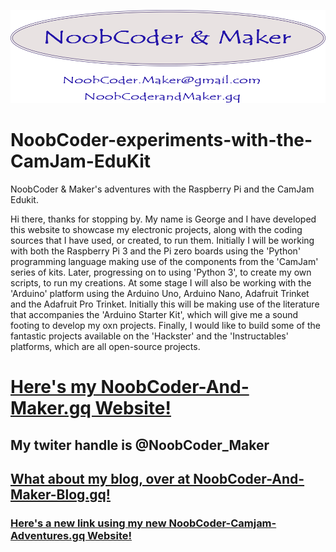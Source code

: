 ![My Logo](/images/new.png)

# NoobCoder-experiments-with-the-CamJam-EduKit
NoobCoder &amp; Maker's adventures with the Raspberry Pi and the CamJam Edukit.

  Hi there, thanks for stopping by.
My name is George and I have developed this website to showcase my electronic projects, along with the coding sources that I have used, or created, to run them. Initially I will be working with both the Raspberry Pi 3 and the Pi zero boards using the 'Python' programming language making use of the components from the 'CamJam' series of kits. Later, progressing on to using 'Python 3', to create my own scripts, to run my creations. At some stage I will also be working with the 'Arduino' platform using the Arduino Uno, Arduino Nano, Adafruit Trinket and the Adafruit Pro Trinket. Initially this will be making use of the literature that accompanies the 'Arduino Starter Kit', which will give me a sound footing to develop my oxn projects. Finally, I would like to build some of the fantastic projects available on the 'Hackster' and the 'Instructables' platforms, which are all open-source projects.

# [Here's my NoobCoder-And-Maker.gq Website!](http://noobcoder-and-maker.gq)


## My twiter handle is @NoobCoder_Maker

## [What about my blog, over at NoobCoder-And-Maker-Blog.gq!](http://noobcoder-and-maker-blog.gq)

### [Here's a new link using my new NoobCoder-Camjam-Adventures.gq Website!](http://noobcoder-camjam-adventures.gq)
